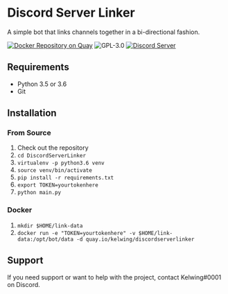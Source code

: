 # Discord Server Linker
A simple bot that links channels together in a bi-directional fashion.

[![Docker Repository on Quay](https://quay.io/repository/kelwing/discordserverlinker/status "Docker Repository on Quay")](https://quay.io/repository/kelwing/discordserverlinker)
![GPL-3.0](https://img.shields.io/github/license/Kelwing/DiscordLinkerBot.svg)
[![Discord Server](https://img.shields.io/discord/194533269180514305.svg)](https://discord.gg/xmvACvn)

## Requirements
* Python 3.5 or 3.6
* Git

## Installation

### From Source
1. Check out the repository
2. `cd DiscordServerLinker`
3. `virtualenv -p python3.6 venv`
4. `source venv/bin/activate`
5. `pip install -r requirements.txt`
6. `export TOKEN=yourtokenhere`
7. `python main.py`

### Docker
1. `mkdir $HOME/link-data`
2. `docker run -e "TOKEN=yourtokenhere" -v $HOME/link-data:/opt/bot/data -d quay.io/kelwing/discordserverlinker`

## Support
If you need support or want to help with the project, contact Kelwing#0001 on Discord. 